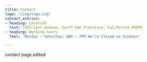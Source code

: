 ```yaml
---
title: Contact
logo: "/img/logo.svg"
contact_entries:
- heading: Location
  text: 3153 Lynn Avenue, South San Francisco, California 94080
- heading: Working hours
  text: 'Monday – Saturday: 9AM – 7PM We’re closed on Sundays'

---
```

contact page edited